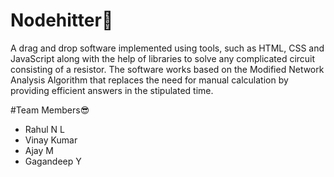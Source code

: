 # Nodehitter💪
A drag and drop software implemented using tools, such as HTML, CSS and JavaScript
along with the help of libraries to solve any complicated circuit consisting of a resistor. The
software works based on the Modified Network Analysis Algorithm that replaces the need for
manual calculation by providing efficient answers in the stipulated time.

#Team Members😎
- Rahul N L
- Vinay Kumar
- Ajay M
- Gagandeep Y
